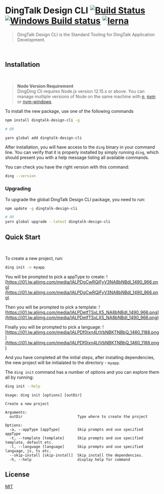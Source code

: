 # DingTalk Design CLI [![Build Status](https://circleci.com/gh/open-dingtalk/dingtalk-design-cli.svg?style=shield)](https://circleci.com/gh/open-dingtalk/dingtalk-design-cli/tree/develop)  [![Windows Build status](https://ci.appveyor.com/api/projects/status/hi7uu5rnbs4x9vas/branch/develop?svg=true)](https://ci.appveyor.com/project/lou1swu/dingtalk-design-cli/branch/develop) [![lerna](https://img.shields.io/badge/maintained%20with-lerna-cc00ff.svg)](https://lerna.js.org/)

> DingTalk Design CLI is the Standard Tooling for DingTalk Application Development.

<br/>

## Installation
<br/>

> **Node Version Requirement**  
DingDing Cli requires Node.js version 12.15.x or above. You can manage multiple versions of Node on the same machine with [n](https://github.com/tj/n), [nvm](https://github.com/creationix/nvm) or [nvm-windows](https://github.com/coreybutler/nvm-windows).

To install the new package, use one of the following commands

```bash
npm install dingtalk-design-cli -g

# OR

yarn global add dingtalk-design-cli
```

After installation, you will have access to the `ding` binary in your command line. You can verify that it is properly installed by simply running `ding`, which should present you with a help message listing all available commands.

You can check you have the right version with this command:
```bash
ding --version
```

### Upgrading
To upgrade the global DingTalk Design CLI package, you need to run:
```bash
npm update -g dingtalk-design-cli

# OR
yarn global upgrade --latest dingtalk-design-cli
```
## Quick Start
<br/>

To create a new project, run:
```bash
ding init -o myapp
```

You will be prompted to pick a appType to create:
![https://i01.lw.aliimg.com/media/lALPDgCwRQjFyV3NA8bNBdI_1490_966.png](https://i01.lw.aliimg.com/media/lALPDgCwRQjFyV3NA8bNBdI_1490_966.png)


Then you will be prompted to pick a template:
![https://i01.lw.aliimg.com/media/lALPDetfTSxLX5_NA8bNBdI_1490_966.png](https://i01.lw.aliimg.com/media/lALPDetfTSxLX5_NA8bNBdI_1490_966.png)

Finally you will be prompted to pick a language:
![https://i01.lw.aliimg.com/media/lALPDf0ixn4LtVbNBKTNBbQ_1460_1188.png](https://i01.lw.aliimg.com/media/lALPDf0ixn4LtVbNBKTNBbQ_1460_1188.png)

And you have completed all the initial steps, after installing dependencies, 
the new project will be initialated to the directory - `myapp`.

The `ding init` command has a number of options and you can explore them all by running:
```bash
ding init --help
```
```
Usage: ding init [options] [outDir]

Create a new project

Arguments:
  outDir                         Type where to create the project

Options:
  -a, --appType [appType]        Skip prompts and use specified appType
  -t, --template [template]      Skip prompts and use specified template, default etc.
  -l, --language [language]      Skip prompts and use specified language, js, ts etc.
  --skip-install [skip-install]  Skip install the dependencies.
  -h, --help                     display help for command
```
## License

[MIT](https://github.com/open-dingtalk/dingtalk-design-cli/blob/develop/LICENSE)
